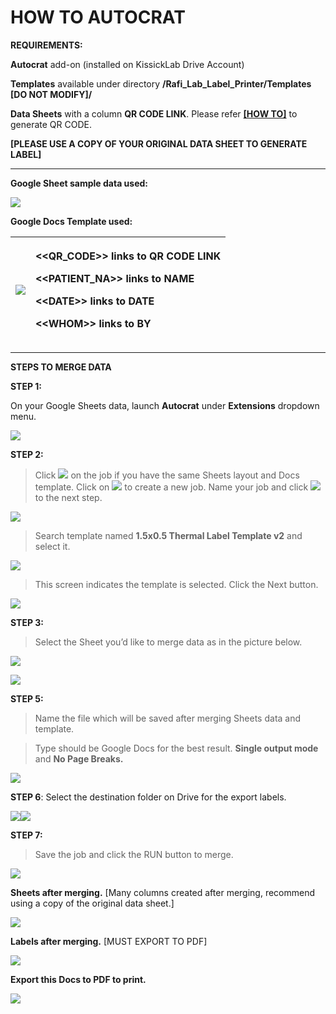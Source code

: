 # HOW TO AUTOCRAT

**REQUIREMENTS:**

**Autocrat** add-on (installed on KissickLab Drive Account)

**Templates** available under directory **/Rafi\_Lab\_Label\_Printer/Templates [DO NOT MODIFY]/**

**Data Sheets** with a column **QR CODE LINK**.  Please refer [**\[HOW TO\]**](https://docs.google.com/document/u/1/d/1k9xcFDAskF0ogZGzIpSG9CTIrpjm2IKcPghAZOIswsY/edit) to generate QR CODE.

**[PLEASE USE A COPY OF YOUR ORIGINAL DATA SHEET TO GENERATE LABEL]**

-----
**Google Sheet sample data used:**

![](source/pic.001.png)

**Google Docs Template used:**

|![](source/pic.002.png)|<p></p><p>**<<QR\_CODE>>** links to QR CODE LINK</p><p>**<<PATIENT\_NA>>** links to NAME</p><p>**<\<DATE\>>** links to DATE</p><p>**<\<WHOM\>>** links to BY</p>|
| :- | :- |
-----
**STEPS TO MERGE DATA**

**STEP 1:**

On your Google Sheets data, launch **Autocrat** under **Extensions** dropdown menu.

![](source/pic.003.png)



**STEP 2:**

> Click ![](source/pic.004.png) on the job if you have the same Sheets layout and Docs template. Click on ![](source/pic.005.png) to create a new job.  Name your job and click ![](source/pic.006.png) to the next step.

![](source/pic.007.png)

> Search template named **1.5x0.5 Thermal Label Template v2** and select it.

![](source/pic.008.png)

> This screen indicates the template is selected.  Click the Next button.

![](source/pic.009.png)



**STEP 3:**

> Select the Sheet you’d like to merge data as in the picture below. 

![](source/pic.010.png)

![](source/pic.011.png)

**STEP 5:**

> Name the file which will be saved after merging Sheets data and template.

> Type should be Google Docs for the best result.  **Single output mode** and **No Page Breaks.**

![](source/pic.012.png)



**STEP 6**: Select the destination folder on Drive for the export labels.

![](source/pic.013.png)![](source/pic.014.png)

**STEP 7:**

> Save the job and click the RUN button to merge.

![](source/pic.015.png)



**Sheets after merging.**  [Many columns created after merging, recommend using a copy of the original data sheet.]

![](source/pic.016.png)

**Labels after merging.** [MUST EXPORT TO PDF]

![](source/pic.017.png)

**Export this Docs to PDF to print.**

![](source/pic.018.png)
